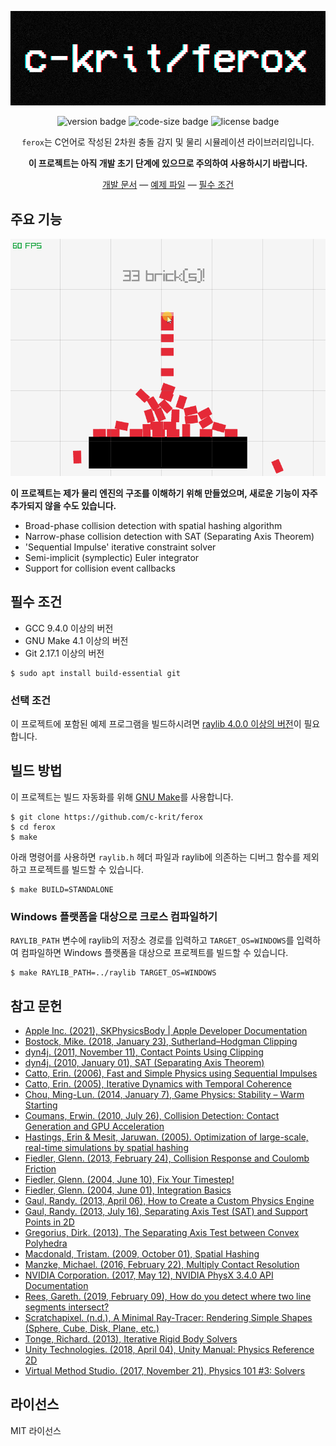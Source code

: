 <div align="center">

<img src="https://raw.githubusercontent.com/c-krit/ferox/main/examples/res/images/logo.png" alt="c-krit/ferox"><br>

![version badge](https://img.shields.io/github/v/release/c-krit/ferox?include_prereleases)
![code-size badge](https://img.shields.io/github/languages/code-size/c-krit/ferox?color=brightgreen)
![license badge](https://img.shields.io/github/license/c-krit/ferox)

`ferox`는 C언어로 작성된 2차원 충돌 감지 및 물리 시뮬레이션 라이브러리입니다.

**이 프로젝트는 아직 개발 초기 단계에 있으므로 주의하여 사용하시기 바랍니다.**

[개발 문서](https://github.com/c-krit/ferox/wiki) &mdash;
[예제 파일](https://github.com/c-krit/ferox/tree/main/examples) &mdash;
[필수 조건](#필수-조건)

</div>

## 주요 기능

<img src="https://raw.githubusercontent.com/c-krit/ferox/main/examples/res/images/bricks.gif" width="640" alt="Bricks!">

**이 프로젝트는 제가 물리 엔진의 구조를 이해하기 위해 만들었으며, 새로운 기능이 자주 추가되지 않을 수도 있습니다.**

- Broad-phase collision detection with spatial hashing algorithm
- Narrow-phase collision detection with SAT (Separating Axis Theorem)
- 'Sequential Impulse' iterative constraint solver
- Semi-implicit (symplectic) Euler integrator
- Support for collision event callbacks

## 필수 조건

- GCC 9.4.0 이상의 버전
- GNU Make 4.1 이상의 버전
- Git 2.17.1 이상의 버전

```console
$ sudo apt install build-essential git
```

### 선택 조건

이 프로젝트에 포함된 예제 프로그램을 빌드하시려면 [raylib 4.0.0 이상의 버전](https://github.com/raysan5/raylib)이 필요합니다.

## 빌드 방법

이 프로젝트는 빌드 자동화를 위해 [GNU Make](https://www.gnu.org/software/make)를 사용합니다.

```console
$ git clone https://github.com/c-krit/ferox
$ cd ferox
$ make
```

아래 명령어를 사용하면 `raylib.h` 헤더 파일과 raylib에 의존하는 디버그 함수를 제외하고 프로젝트를 빌드할 수 있습니다.

```console
$ make BUILD=STANDALONE
```

### Windows 플랫폼을 대상으로 크로스 컴파일하기

`RAYLIB_PATH` 변수에 raylib의 저장소 경로를 입력하고 `TARGET_OS=WINDOWS`를 입력하여 컴파일하면 Windows 플랫폼을 대상으로 프로젝트를 빌드할 수 있습니다.

```console
$ make RAYLIB_PATH=../raylib TARGET_OS=WINDOWS
```

## 참고 문헌

- [Apple Inc. (2021), SKPhysicsBody | Apple Developer Documentation](https://developer.apple.com/documentation/spritekit/skphysicsbody)
- [Bostock, Mike. (2018, January 23), Sutherland–Hodgman Clipping](https://observablehq.com/@mbostock/sutherland-hodgman-clipping)
- [dyn4j. (2011, November 11), Contact Points Using Clipping](http://www.dyn4j.org/2011/11/contact-points-using-clipping)
- [dyn4j. (2010, January 01), SAT (Separating Axis Theorem)](http://dyn4j.org/2010/01/sat)
- [Catto, Erin. (2006), Fast and Simple Physics using Sequential Impulses](https://box2d.org/files/ErinCatto_SequentialImpulses_GDC2006.pdf)
- [Catto, Erin. (2005), Iterative Dynamics with Temporal Coherence](https://box2d.org/files/ErinCatto_IterativeDynamics_GDC2005.pdf)
- [Chou, Ming-Lun. (2014, January 7), Game Physics: Stability – Warm Starting](http://allenchou.net/2014/01/game-physics-stability-warm-starting/)
- [Coumans, Erwin. (2010, July 26), Collision Detection: Contact Generation and GPU Acceleration](https://sgvr.kaist.ac.kr/~sungeui/Collision_tutorial/Erwin.pdf)
- [Hastings, Erin & Mesit, Jaruwan. (2005). Optimization of large-scale, real-time simulations by spatial hashing](http://www.cs.ucf.edu/~jmesit/publications/scsc%202005.pdf)
- [Fiedler, Glenn. (2013, February 24), Collision Response and Coulomb Friction](https://gafferongames.com/post/collision_response_and_coulomb_friction)
- [Fiedler, Glenn. (2004, June 10), Fix Your Timestep!](https://gafferongames.com/post/fix_your_timestep)
- [Fiedler, Glenn. (2004, June 01), Integration Basics](https://gafferongames.com/post/integration_basics)
- [Gaul, Randy. (2013, April 06), How to Create a Custom Physics Engine](https://gamedevelopment.tutsplus.com/series/how-to-create-a-custom-physics-engine--gamedev-12715)
- [Gaul, Randy. (2013, July 16), Separating Axis Test (SAT) and Support Points in 2D](http://www.randygaul.net/wp-content/uploads/2013/07/SATandSupportPoints.pdf)
- [Gregorius, Dirk. (2013), The Separating Axis Test between Convex Polyhedra](https://storage.googleapis.com/google-code-archive-downloads/v2/code.google.com/box2d/DGregorius_GDC2013.zip)
- [Macdonald, Tristam. (2009, October 01), Spatial Hashing](https://www.gamedev.net/tutorials/programming/general-and-gameplay-programming/spatial-hashing-r2697/)
- [Manzke, Michael. (2016, February 22), Multiply Contact Resolution](https://www.scss.tcd.ie/~manzkem/CS7057/cs7057-1516-10-MultipleContacts-mm.pdf)
- [NVIDIA Corporation. (2017, May 12), NVIDIA PhysX 3.4.0 API Documentation](https://docs.nvidia.com/gameworks/content/gameworkslibrary/physx/guide/Manual/Index.html)
- [Rees, Gareth. (2019, February 09), How do you detect where two line segments intersect?](https://stackoverflow.com/a/565282)
- [Scratchapixel. (n.d.), A Minimal Ray-Tracer: Rendering Simple Shapes (Sphere, Cube, Disk, Plane, etc.)](https://www.scratchapixel.com/lessons/3d-basic-rendering/minimal-ray-tracer-rendering-simple-shapes/ray-sphere-intersection)
- [Tonge, Richard. (2013), Iterative Rigid Body Solvers](https://storage.googleapis.com/google-code-archive-downloads/v2/code.google.com/box2d/Tonge_Richard_PhysicsForGame.pdf)
- [Unity Technologies. (2018, April 04), Unity Manual: Physics Reference 2D](https://docs.unity3d.com/Manual/Physics2DReference.html)
- [Virtual Method Studio. (2017, November 21), Physics 101 #3: Solvers](http://blog.virtualmethodstudio.com/2017/11/physics-101-3-solvers)

## 라이선스

MIT 라이선스
